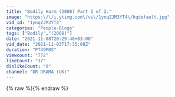 ```yaml
---
title: "Bodily Harm (2008) Part 1 of 2."
image: "https:\/\/i.ytimg.com\/vi\/1ynqZJM3YT4\/hqdefault.jpg"
vid_id: "1ynqZJM3YT4"
categories: "People-Blogs"
tags: ["Bodily","(2008)"]
date: "2021-11-08T20:29:48+03:00"
vid_date: "2021-11-03T17:35:08Z"
duration: "PT49M8S"
viewcount: "772"
likeCount: "37"
dislikeCount: "0"
channel: "DR DRAMA (UK)"
---
```

{% raw %}{% endraw %}
